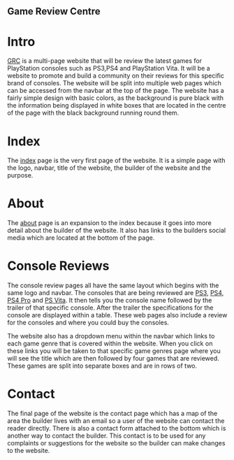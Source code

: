## Game Review Centre

# Intro

[GRC](https://samuellts.github.io/GameReviewCentre-master/) is a multi-page website that will be review the latest games for PlayStation consoles such as PS3,PS4 and PlayStation Vita. It will be a website to promote and build a community on their reviews for this specific brand of consoles. The website will be split into multiple web pages which can be accessed from the navbar at the top of the page. The website has a fairly simple design with basic colors, as the background is pure black with the information being displayed in white boxes that are located in the centre of the page with the black background running round them.

# Index

The [index](https://samuellts.github.io/GameReviewCentre-master/index.html) page is the very first page of the website. It is a simple page with the logo, navbar, title of the website, the builder of the website and the purpose.

# About

The [about](https://samuellts.github.io/GameReviewCentre-master/about.html) page is an expansion to the index because it goes into more detail about the builder of the website. It also has links to the builders social media which are located at the bottom of the page.

# Console Reviews

The console review pages all have the same layout which begins with the same logo and navbar. The consoles that are being reviewed are [PS3](https://samuellts.github.io/GameReviewCentre-master/ps3.html), [PS4](https://samuellts.github.io/GameReviewCentre-master/ps4.html), [PS4 Pro](https://samuellts.github.io/GameReviewCentre-master/ps4Pro.html) and [PS Vita](https://samuellts.github.io/GameReviewCentre-master/psVita.html). It then tells you the console name followed by the trailer of that specific console. After the trailer the specifications for the console are displayed within a table. These web pages also include a review for the consoles and where you could buy the consoles.

The website also has a dropdown menu within the navbar which links to each game genre that is covered within the website. When you click on these links you will be taken to that specific game genres page where you will see the title which are then followed by four games that are reviewed. These games are split into separate boxes and are in rows of two.

# Contact

The final page of the website is the contact page which has a map of the area the builder lives with an email so a user of the website can contact the reader directly. There is also a contact form attached to the bottom which is another way to contact the builder. This contact is to be used for any complaints or suggestions for the website so the builder can make changes to the website.
